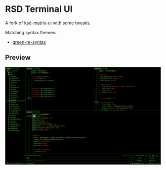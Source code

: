 # RSD Terminal UI

A fork of [ksd-matrix-ui](https://atom.io/packages/ksx-matrix-ui) with some tweaks.

Matching syntax themes:
 - [green-re-syntax](https://atom.io/packages/green-re-syntax)

## Preview
![screenshot](https://raw.githubusercontent.com/rustysys-dev/rsd-terminal-ui/master/screenshot.png)

